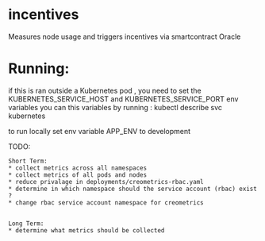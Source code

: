 # incentives
Measures node usage and triggers incentives via smartcontract Oracle

# Running:
if this is ran outside a Kubernetes pod , you need to set the KUBERNETES_SERVICE_HOST and KUBERNETES_SERVICE_PORT env variables
you can this variables by running :
    kubectl describe svc kubernetes

to run locally set env variable APP_ENV to development

TODO:

    Short Term:
    * collect metrics across all namespaces
    * collect metrics of all pods and nodes
    * reduce privalage in deployments/creometrics-rbac.yaml
    * determine in which namespace should the service account (rbac) exist ?
    * change rbac service account namespace for creometrics


    Long Term:
    * determine what metrics should be collected